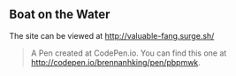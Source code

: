## Boat on the Water
The site can be viewed at http://valuable-fang.surge.sh/

> A Pen created at CodePen.io. You can find this one at http://codepen.io/brennanhking/pen/pbpmwk.

